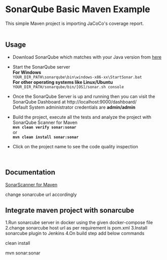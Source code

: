 # SonarQube Basic Maven Example

This simple Maven project is importing JaCoCo's coverage report.
<br /><br />

## Usage

* Download SonarQube which matches with your Java version from [here](https://www.sonarqube.org/downloads/)

* Start the SonarQube server\
**For Windows**\
`YOUR_DIR_PATH\sonarqube\bin\windows-x86-xx\StartSonar.bat`\
**For other operating systems like Linux/Ubuntu**\
`YOUR_DIR_PATH/sonarqube/bin/[OS]/sonar.sh console`

* Once the SonarQube Server is up and running then you can visit the SonarQube Dashboard at http://localhost:9000/dashboard/ \
Default System administrator credentials are **admin/admin**

* Build the project, execute all the tests and analyze the project with SonarQube Scanner for Maven\
**`mvn clean verify sonar:sonar`**\
or\
**`mvn clean install sonar:sonar`**
        
* Click on the project name to see the code quality inspection
<br />

## Documentation

[SonarScanner for Maven](https://docs.sonarqube.org/latest/analysis/scan/sonarscanner-for-maven/)

change sonarcube url accordingly

Integrate maven project with sonarcube
--------------------------------------

1.Run sonarcube server in docker using the given docker-compose file
2.change sonarcube host url as per requirement is pom.xml
3.Install sonarcube plugin to Jenkins
4.On build step add below commands 

clean install

mvn sonar:sonar
